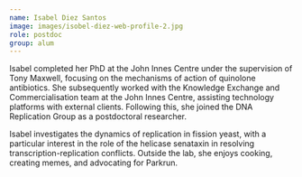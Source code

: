 ```yaml
---
name: Isabel Diez Santos
image: images/isobel-diez-web-profile-2.jpg
role: postdoc
group: alum
---
```


Isabel completed her PhD at the John Innes Centre under the supervision of Tony Maxwell, focusing on the mechanisms of action of quinolone antibiotics. She subsequently worked with the Knowledge Exchange and Commercialisation team at the John Innes Centre, assisting technology platforms with external clients. Following this, she joined the DNA Replication Group as a postdoctoral researcher.

Isabel investigates the dynamics of replication in fission yeast, with a particular interest in the role of the helicase senataxin in resolving transcription-replication conflicts. Outside the lab, she enjoys cooking, creating memes, and advocating for Parkrun.

